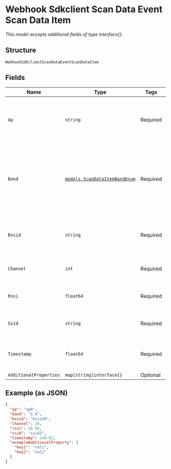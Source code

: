 
# Webhook Sdkclient Scan Data Event Scan Data Item

*This model accepts additional fields of type interface{}.*

## Structure

`WebhookSdkclientScanDataEventScanDataItem`

## Fields

| Name | Type | Tags | Description |
|  --- | --- | --- | --- |
| `Ap` | `string` | Required | MAC address of the AP associated with the BSSID scanned |
| `Band` | [`models.ScanDataItemBandEnum`](../../doc/models/scan-data-item-band-enum.md) | Required | 5GHz or 2.4GHz band, associated with the BSSID scanned. enum: `2.4`, `5`<br>**Constraints**: *Minimum Length*: `1` |
| `Bssid` | `string` | Required | BSSID found during client’s background scan for Wi-Fi |
| `Channel` | `int` | Required | Channel of the band found in the scan |
| `Rssi` | `float64` | Required | Client's RSSI relative to the BSSID scanned |
| `Ssid` | `string` | Required | ESSID containing the BSSID scanned |
| `Timestamp` | `float64` | Required | Time the scan of the particular BSSID occurred |
| `AdditionalProperties` | `map[string]interface{}` | Optional | - |

## Example (as JSON)

```json
{
  "ap": "ap0",
  "band": "2.4",
  "bssid": "bssid8",
  "channel": 26,
  "rssi": 10.96,
  "ssid": "ssid2",
  "timestamp": 140.92,
  "exampleAdditionalProperty": {
    "key1": "val1",
    "key2": "val2"
  }
}
```


